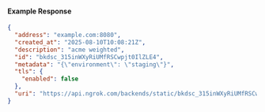 <!-- Code generated for API Clients. DO NOT EDIT. -->

#### Example Response

```json
{
  "address": "example.com:8080",
  "created_at": "2025-08-10T10:08:21Z",
  "description": "acme weighted",
  "id": "bkdsc_315inWXyRiUMfRSCwpjt0IlZLE4",
  "metadata": "{\"environment\": \"staging\"}",
  "tls": {
    "enabled": false
  },
  "uri": "https://api.ngrok.com/backends/static/bkdsc_315inWXyRiUMfRSCwpjt0IlZLE4"
}
```
